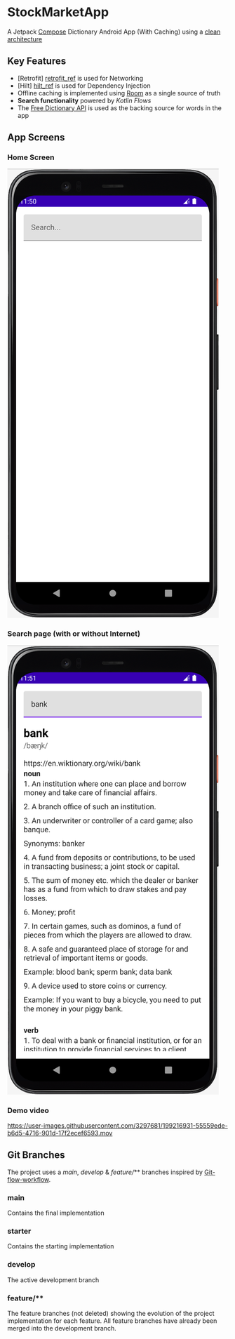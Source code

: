 # StockMarketApp

A Jetpack [Compose][compose_ref] Dictionary Android App (With Caching) using a [clean architecture][clean_arc_ref]

## Key Features
- [Retrofit] [retrofit_ref] is used for Networking
- [Hilt] [hilt_ref] is used for Dependency Injection
- Offline caching is implemented using [Room][room_ref] as a single source of truth
- **Search functionality** powered by _Kotlin Flows_
- The [Free Dictionary API][dict_api_ref] is used as the backing source for words in the app

## App Screens
### Home Screen

![](./readme_files/landing_page.png)

### Search page (with or without Internet)

![](./readme_files/search.png)

### Demo video

https://user-images.githubusercontent.com/3297681/199216931-55559ede-b6d5-4716-901d-17f2ecef6593.mov


## Git Branches
The project uses a *main*, *develop* & *feature/*** branches inspired by [Git-flow-workflow][git_flow_ref].

### main
Contains the final implementation

### starter
Contains the starting implementation

### develop
The active development branch

### feature/**
The feature branches (not deleted) showing the evolution of the project implementation for each feature. All feature branches have already been merged into the development branch.


[clean_arc_ref]: https://developer.android.com/topic/architecture
[compose_ref]: https://developer.android.com/jetpack/compose
[retrofit_ref]: https://square.github.io/retrofit/
[hilt_ref]: https://developer.android.com/training/dependency-injection/hilt-android
[room_ref]: https://developer.android.com/jetpack/androidx/releases/room
[dict_api_ref]: https://dictionaryapi.dev
[git_flow_ref]: https://www.atlassian.com/de/git/tutorials/comparing-workflows/gitflow-workflow
